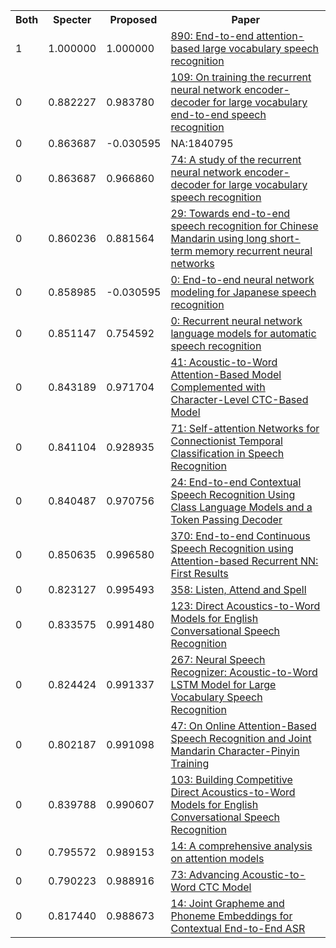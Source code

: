 <html><table><tr>
<th>Both</th>
<th>Specter</th>
<th>Proposed</th>
<th>Paper</th>
</tr>
<tr>
<td>1</td>
<td>1.000000</td>
<td>1.000000</td>
<td><a href="https://www.semanticscholar.org/paper/878ba5458e9e51f0b341fd9117fa0b43ef4096d3">890: End-to-end attention-based large vocabulary speech recognition</a></td>
</tr>
<tr>
<td>0</td>
<td>0.882227</td>
<td>0.983780</td>
<td><a href="https://www.semanticscholar.org/paper/77854e1a86835065b77b7b15ffabb34f3853f4a2">109: On training the recurrent neural network encoder-decoder for large vocabulary end-to-end speech recognition</a></td>
</tr>
<tr>
<td>0</td>
<td>0.863687</td>
<td>-0.030595</td>
<td>NA:1840795</td>
</tr>
<tr>
<td>0</td>
<td>0.863687</td>
<td>0.966860</td>
<td><a href="https://www.semanticscholar.org/paper/70fb722da267b117d3aa2b5aa56da81c702bce1a">74: A study of the recurrent neural network encoder-decoder for large vocabulary speech recognition</a></td>
</tr>
<tr>
<td>0</td>
<td>0.860236</td>
<td>0.881564</td>
<td><a href="https://www.semanticscholar.org/paper/b2703d6bcc09671a028de0aabecd37e1db1c0406">29: Towards end-to-end speech recognition for Chinese Mandarin using long short-term memory recurrent neural networks</a></td>
</tr>
<tr>
<td>0</td>
<td>0.858985</td>
<td>-0.030595</td>
<td><a href="https://www.semanticscholar.org/paper/73d3bb81acb8ca87c4d458faed89b521c27b734a">0: End-to-end neural network modeling for Japanese speech recognition</a></td>
</tr>
<tr>
<td>0</td>
<td>0.851147</td>
<td>0.754592</td>
<td><a href="https://www.semanticscholar.org/paper/20f3d1f45974d232e39a80201b0b82043b966eae">0: Recurrent neural network language models for automatic speech recognition</a></td>
</tr>
<tr>
<td>0</td>
<td>0.843189</td>
<td>0.971704</td>
<td><a href="https://www.semanticscholar.org/paper/dc4518521ce9fd0226e52005a5aedd106e721ae1">41: Acoustic-to-Word Attention-Based Model Complemented with Character-Level CTC-Based Model</a></td>
</tr>
<tr>
<td>0</td>
<td>0.841104</td>
<td>0.928935</td>
<td><a href="https://www.semanticscholar.org/paper/612a42e2fa4c33b609aade451528d3c11989f88a">71: Self-attention Networks for Connectionist Temporal Classification in Speech Recognition</a></td>
</tr>
<tr>
<td>0</td>
<td>0.840487</td>
<td>0.970756</td>
<td><a href="https://www.semanticscholar.org/paper/29ca46ff635e7967c37f94072edd778575e9a3a5">24: End-to-end Contextual Speech Recognition Using Class Language Models and a Token Passing Decoder</a></td>
</tr>
<tr>
<td>0</td>
<td>0.850635</td>
<td>0.996580</td>
<td><a href="https://www.semanticscholar.org/paper/47d2dc34e1d02a8109f5c04bb6939725de23716d">370: End-to-end Continuous Speech Recognition using Attention-based Recurrent NN: First Results</a></td>
</tr>
<tr>
<td>0</td>
<td>0.823127</td>
<td>0.995493</td>
<td><a href="https://www.semanticscholar.org/paper/dc555e8156c956f823587ebbff018863e6d2a95e">358: Listen, Attend and Spell</a></td>
</tr>
<tr>
<td>0</td>
<td>0.833575</td>
<td>0.991480</td>
<td><a href="https://www.semanticscholar.org/paper/1f2c92c53cc5ad80bc929ff3b0ad746da0bb5f30">123: Direct Acoustics-to-Word Models for English Conversational Speech Recognition</a></td>
</tr>
<tr>
<td>0</td>
<td>0.824424</td>
<td>0.991337</td>
<td><a href="https://www.semanticscholar.org/paper/b1cb867270f87f96397cb5f0d76cbb58cdf2c2f2">267: Neural Speech Recognizer: Acoustic-to-Word LSTM Model for Large Vocabulary Speech Recognition</a></td>
</tr>
<tr>
<td>0</td>
<td>0.802187</td>
<td>0.991098</td>
<td><a href="https://www.semanticscholar.org/paper/39a8ce943d0b4171e7fa6e4cab2d80cdb23cdbf1">47: On Online Attention-Based Speech Recognition and Joint Mandarin Character-Pinyin Training</a></td>
</tr>
<tr>
<td>0</td>
<td>0.839788</td>
<td>0.990607</td>
<td><a href="https://www.semanticscholar.org/paper/cf0e9724e51b420bc51a1d0625410c86d36641db">103: Building Competitive Direct Acoustics-to-Word Models for English Conversational Speech Recognition</a></td>
</tr>
<tr>
<td>0</td>
<td>0.795572</td>
<td>0.989153</td>
<td><a href="https://www.semanticscholar.org/paper/495364aefa4dfef25e534582c4310ed4785c7dfd">14: A comprehensive analysis on attention models</a></td>
</tr>
<tr>
<td>0</td>
<td>0.790223</td>
<td>0.988916</td>
<td><a href="https://www.semanticscholar.org/paper/608811ac14dcec1b8f860b30e4dbd5b60628598c">73: Advancing Acoustic-to-Word CTC Model</a></td>
</tr>
<tr>
<td>0</td>
<td>0.817440</td>
<td>0.988673</td>
<td><a href="https://www.semanticscholar.org/paper/4af08d465168c9b5fffe8cf1de6ee649ca4a8ac9">14: Joint Grapheme and Phoneme Embeddings for Contextual End-to-End ASR</a></td>
</tr>
</table></html>
